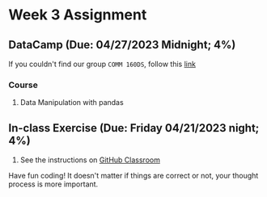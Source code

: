 # Week 3 Assignment 

## DataCamp (Due: 04/27/2023 Midnight; 4%)

If you couldn't find our group `COMM 160DS`, follow this [link](https://support.datacamp.com/hc/en-us/articles/4409828327959-Navigating-DataCamp-Learn-Workspace-Certification-Groups)

### Course

1.  Data Manipulation with pandas

## In-class Exercise (Due: Friday 04/21/2023 night; 4%)

1. See the instructions on [GitHub Classroom](https://classroom.github.com/a/OQym4pEV)

Have fun coding! It doesn't matter if things are correct or not, your thought process is more important.
